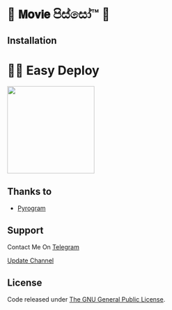 # 🎥 𝗠𝗼𝘃𝗶𝗲 පිස්සෝ™ 🤪

## Installation

# 🏃‍♂️ Easy Deploy 
<p><a href="https://heroku.com/deploy?template=https://github.com/SenuGamerBoy/-"> <img src="https://img.shields.io/badge/Deploy%20To%20Heroku-blueviolet?style=for-the-badge&logo=heroku" width="200""/></a></p>

## Thanks to 
* [Pyrogram](https://github.com/pyrogram/pyrogram)


## Support
Contact Me On [Telegram](https://t.me/contac_Robot)

[Update Channel](https://t.me/senuinfinity)

## License
Code released under [The GNU General Public License](LICENSE).
